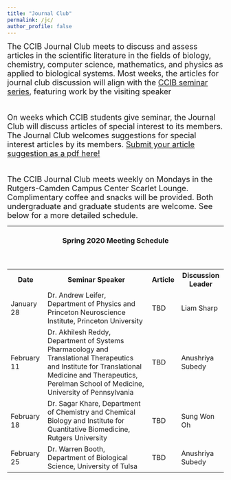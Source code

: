 ```yaml
---
title: "Journal Club"
permalink: /jc/
author_profile: false
---
```


<font size="4">The CCIB Journal Club meets to discuss and assess articles in the scientific literature in the fields of biology, chemistry, computer science, mathematics, and physics as applied to biological systems. Most weeks, the articles for journal club discussion will align with the <a href="https://ccib.camden.rutgers.edu/seminars/">CCIB seminar series</a>, featuring work by the visiting speaker<br /><br />

On weeks which CCIB students give seminar, the Journal Club will discuss articles of special interest to its members. The Journal Club welcomes suggestions for special interest articles by its members. <a href="https://www.dropbox.com/request/05bGxvuzKun0YtdVWykJ?oref=e">Submit your article suggestion as a pdf here!</a><br /><br />

The CCIB Journal Club meets weekly on Mondays in the Rutgers-Camden Campus Center Scarlet Lounge. Complimentary coffee and snacks will be provided. Both undergraduate and graduate students are welcome. See below for a more detailed schedule.</font>

<hr>

<header>
  <h3>Spring 2020 Meeting Schedule</h3>
 </header>

<table style="width:100%">
  <tr>
    <th>Date</th>
    <th>Seminar Speaker</th>
    <th>Article</th>
    <th>Discussion Leader</th>
  </tr>
  <tr>
    <td>January 28</td>
    <td>Dr. Andrew Leifer, Department of Physics and Princeton Neuroscience Institute, Princeton University
    <td>TBD</td>
    <td>Liam Sharp</td>
  </tr>
  <tr>
    <td>February 11</td>
    <td>Dr. Akhilesh Reddy, Department of Systems Pharmacology and Translational Therapeutics and Institute for Translational Medicine and Therapeutics, Perelman School of Medicine, University of Pennsylvania
    <td>TBD</td>
    <td>Anushriya Subedy</td>
  </tr>
  <tr>
    <td>February 18</td>
    <td>Dr. Sagar Khare, Department of Chemistry and Chemical Biology and Institute for Quantitative Biomedicine, Rutgers University
    <td>TBD</td>
    <td>Sung Won Oh</td>
  </tr>
  <tr>
    <td>February 25</td>
    <td>Dr. Warren Booth, Department of Biological Science, University of Tulsa
    <td>TBD</td>
    <td>Anushriya Subedy</td>
  </tr>
</table>
